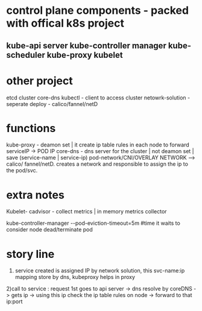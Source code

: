 # control plane components - packed with offical k8s project
kube-api server
kube-controller manager
kube-scheduler 
kube-proxy
kubelet
---- 
# other project
etcd cluster
core-dns
kubectl - client to access cluster
netowrk-solution - seperate deploy - calico/fannel/netD

# functions
kube-proxy - deamon set | it create ip table rules in each node to forward serviceIP -> POD IP 
core-dns - dns server for the cluster | not deamon set | save (service-name | service-ip)
pod-network/CNI/OVERLAY NETWORK --> calico/ fannel/netD. creates a network and responsible to assign the ip to the pod/svc.


# extra notes
Kubelet- cadvisor - collect metrics | in memory metrics collector

kube-controller-manager --pod-eviction-timeout=5m #time it waits to consider node dead/terminate pod

# story line
1) service created is assigned IP by network solution, this svc-name:ip mapping store by dns, kubeproxy helps in proxy

2)call to service : request 1st goes to api server -> dns resolve by coreDNS -> gets ip -> using this ip check the ip table rules on node -> forward to that ip:port